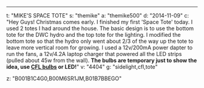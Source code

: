 ---
t: "MIKE'S SPACE TOTE"
s: "themike"
a: "themike500"
d: "2014-11-09"
c: "Hey Guys! Christmas comes early. I finished my first 'Space Tote' today. I used 2 totes I had around the house. The basic design is to use the bottom tote for the DWC hydro and the top tote for the lighting. I modified the bottom tote so that the hydro only went about 2/3 of the way up the tote to leave more vertical room for growing. I used a 12v/200mA power dapter to run the fans, a 12v/4.2A laptop charger that powered all the LED strips (pulled about 45w from the wall). <strong>The bulbs are temporary just to show the idea, use <a href='https://amzn.to/3jMfTYw'>CFL bulbs</a> or LED!</strong>"
v: "4404"
g: "sidelight,cfl,tote"

z: "B001B1C4G0,B00M6SR1JM,B01B7BBEGO"
